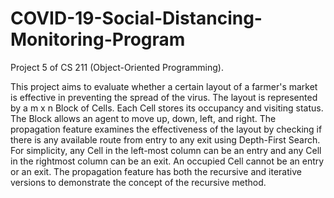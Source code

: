 # COVID-19-Social-Distancing-Monitoring-Program
Project 5 of CS 211 (Object-Oriented Programming).

This project aims to evaluate whether a certain layout of a farmer's market is effective in preventing the spread of the virus. The layout is represented by a m x n Block of Cells. Each Cell stores its occupancy and visiting status. The Block allows an agent to move up, down, left, and right. The propagation feature examines the effectiveness of the layout by checking if there is any available route from entry to any exit using Depth-First Search. For simplicity, any Cell in the left-most column can be an entry and any Cell in the rightmost column can be an exit. An occupied Cell cannot be an entry or an exit. The propagation feature has both the recursive and iterative versions to demonstrate the concept of the recursive method. 
